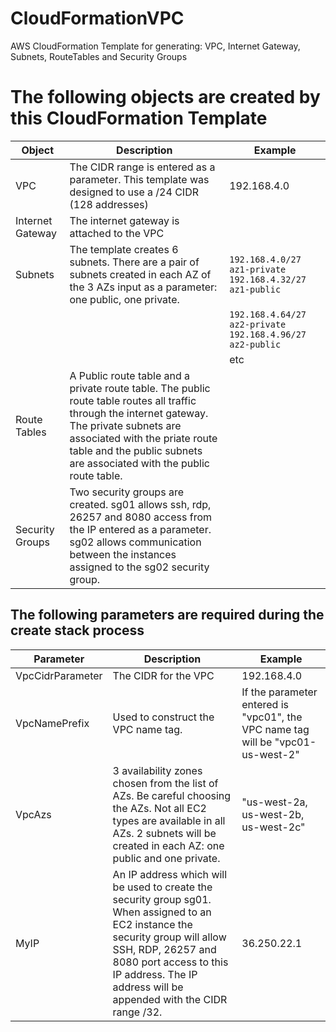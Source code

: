 # CloudFormationVPC
AWS CloudFormation Template for generating: VPC, Internet Gateway, Subnets, RouteTables and Security Groups

# The following objects are created by this CloudFormation Template



| Object | Description |Example|
|-------------|------------------------|-------------------|
|VPC| The CIDR range is entered as a parameter.  This template was designed to use a /24 CIDR (128 addresses)|192.168.4.0|
|Internet Gateway|The internet gateway is attached to the VPC|
|Subnets|The template creates 6 subnets. There are a pair of subnets created in each AZ of the 3 AZs input as a parameter: one public, one private.   | ` 192.168.4.0/27 az1-private ` `192.168.4.32/27 az1-public ` |
| | | ` 192.168.4.64/27 az2-private `  ` 192.168.4.96/27 az2-public ` | 
| | | etc|
|Route Tables|A Public route table and a private route table.  The public route table routes all traffic through the internet gateway.  The private subnets are associated with the priate route table and the public subnets are associated with the public route table. ||
| Security Groups|Two security groups are created. sg01 allows ssh, rdp, 26257 and 8080 access from the IP entered as a parameter.    sg02 allows communication between the instances assigned to the sg02 security group.||


## The following parameters are required during the create stack process
|Parameter|Description|Example|
|---------|-------------------|----------------|
|VpcCidrParameter| The CIDR for the VPC|192.168.4.0|
|VpcNamePrefix|Used to construct the VPC name tag.  |If the parameter entered is "vpc01", the VPC name tag will be "vpc01-us-west-2"|
|VpcAzs|3 availability zones chosen from the list of AZs.  Be careful choosing the AZs.  Not all EC2 types are available in all AZs.  2 subnets will be created in each AZ: one public and one private.|"us-west-2a, us-west-2b, us-west-2c"|
|MyIP|An IP address which will be used to create the security group sg01.  When assigned to an EC2 instance the security group will allow SSH, RDP, 26257 and 8080 port access to this IP address.  The IP address will be appended with the CIDR range /32.  |36.250.22.1|